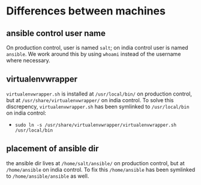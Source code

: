 # Differences between machines

## ansible control user name

On production control, user is named `salt`; on india control user is named `ansible`.
We work around this by using `whoami` instead of the username where necessary.

## virtualenvwrapper
`virtualenvwrapper.sh` is installed at `/usr/local/bin/` on production control, but at `/usr/share/virtualenvwrapper/` on india control.
To solve this discrepency, `virtualenvwrapper.sh` has been symlinked to `/usr/local/bin` on india control:

- `sudo ln -s /usr/share/virtualenvwrapper/virtualenvwrapper.sh /usr/local/bin`

## placement of ansible dir

the ansible dir lives at `/home/salt/ansible/` on production control,
but at `/home/ansible` on india control. To fix this `/home/ansible` has been symlinked to `/home/ansible/ansible` as well.
